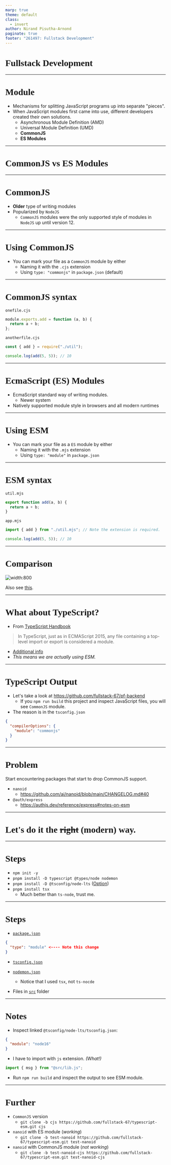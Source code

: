 ```yaml
---
marp: true
theme: default
class:
  - invert
author: Nirand Pisutha-Arnond
paginate: true
footer: "261497: Fullstack Development"
---
```


<style>
@import url('https://fonts.googleapis.com/css2?family=Prompt:ital,wght@0,100;0,300;0,400;0,700;1,100;1,300;1,400;1,700&display=swap');

    :root {
    font-family: Prompt;
    --hl-color: #D57E7E;
}
h1 {
  font-family: Prompt
}
</style>

# Fullstack Development

---

# Module

- Mechanisms for splitting JavaScript programs up into separate "pieces".
- When JavaScript modules first came into use, different developers created their own solutions.
  - Asynchronous Module Definition (AMD)
  - Universal Module Definition (UMD)
  - **CommonJS**
  - **ES Modules**

---

# CommonJS vs ES Modules

---

# CommonJS

- **Older** type of writing modules
- Popularized by `NodeJS`
  - `CommonJS` modules were the only supported style of modules in `NodeJS` up until version 12.

---

# Using CommonJS

- You can mark your file as a `CommonJS` module by either
  - Naming it with the `.cjs` extension
  - Using `type: "commonjs"` in `package.json` (default)

---

# CommonJS syntax

`onefile.cjs`

```js
module.exports.add = function (a, b) {
  return a + b;
};
```

`anotherfile.cjs`

```js
const { add } = require("./util");

console.log(add(5, 5)); // 10
```

---

# EcmaScript (ES) Modules

- EcmaScript standard way of writing modules.
  - Newer system
- Natively supported module style in browsers and all modern runtimes

---

# Using ESM

- You can mark your file as a `ES` module by either
  - Naming it with the `.mjs` extension
  - Using `type: "module"` in `package.json`

---

# ESM syntax

`util.mjs`

```js
export function add(a, b) {
  return a + b;
}
```

`app.mjs`

```js
import { add } from "./util.mjs"; // Note the extension is required.

console.log(add(5, 5)); // 10
```

---

# Comparison

![width:800](./img/compare1.jpg)

Also see [this](https://dev.to/greenteaisgreat/the-ongoing-war-between-cjs-esm-a-tale-of-two-module-systems-1jdg).

---

# What about TypeScript?

- From [TypeScript Handbook](https://www.typescriptlang.org/docs/handbook/2/modules.html#how-javascript-modules-are-defined)

> In TypeScript, just as in ECMAScript 2015, any file containing a top-level import or export is considered a module.

- [Additional info](https://www.typescriptlang.org/docs/handbook/modules/theory.html#module-resolution)
- _This means we are actually using ESM._

---

# TypeScript Output

- Let's take a look at https://github.com/fullstack-67/pf-backend
  - If you `npm run build` this project and inspect JavaScript files, you will see `CommonJS` module.
- The reason is in the `tsconfig.json`

```json
{
  "compilerOptions": {
    "module": "commonjs"
  }
}
```

---

# Problem

Start encountering packages that start to drop CommonJS support.

- `nanoid`
  - https://github.com/ai/nanoid/blob/main/CHANGELOG.md#40
- `@auth/express`
  - https://authjs.dev/reference/express#notes-on-esm

---

# Let's do it the ~~right~~ (modern) way.

---

# Steps

- `npm init -y`
- `pnpm install -D typescript @types/node nodemon`
- `pnpm install -D @tsconfig/node-lts` ([Option](https://github.com/tsconfig/bases))
- `pnpm install tsx`
  - Much better than `ts-node`, trust me.

---

# Steps

- [`package.json`](https://github.com/fullstack-67/typescript-esm/blob/main/package.json)

```json
{
  "type": "module" <---- Note this change
}
```

- [`tsconfig.json`](https://github.com/fullstack-67/typescript-esm/blob/main/tsconfig.json)

- [`nodemon.json`](https://github.com/fullstack-67/typescript-esm/blob/main/nodemon.json)
  - Notice that I used `tsx`, not `ts-nocde`
- Files in [`src`](https://github.com/fullstack-67/typescript-esm/tree/main/src) folder

---

# Notes

- Inspect linked `@tsconfig/node-lts/tsconfig.json`:

```json
{
  "module": "node16"
}
```

- I have to import with `js` extension. _(What!)_

```js
import { msg } from "@src/lib.js";
```

- Run `npm run build` and inspect the output to see ESM module.

---

# Further

- `CommonJS` version
  - `git clone -b cjs https://github.com/fullstack-67/typescript-esm.git cjs`
- `nanoid` with ES module (_working_)
  - `git clone -b test-nanoid https://github.com/fullstack-67/typescript-esm.git test-nanoid`
- `nanoid` with CommonJS module (_not working_)
  - `git clone -b test-nanoid-cjs https://github.com/fullstack-67/typescript-esm.git test-nanoid-cjs`
